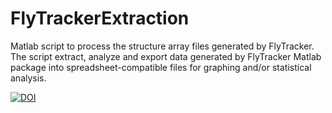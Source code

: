 # FlyTrackerExtraction
Matlab script to process the structure array files generated by FlyTracker.
The script extract, analyze and export data generated by FlyTracker Matlab package into spreadsheet-compatible files
for graphing and/or statistical analysis.

[![DOI](https://zenodo.org/badge/502175333.svg)](https://zenodo.org/badge/latestdoi/502175333)
